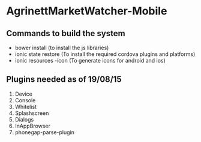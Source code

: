 # AgrinettMarketWatcher-Mobile


## Commands to build the system
* bower install (to install the js libraries)
* ionic state restore (To install the required cordova plugins and platforms)
* ionic resources -icon (To generate icons for android and ios)

## Plugins needed as of 19/08/15
1. Device
2. Console
3. Whitelist
4. Splashscreen
5. Dialogs
6. InAppBrowser
7. phonegap-parse-plugin
